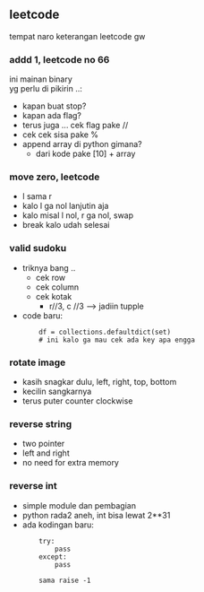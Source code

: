 ## leetcode
tempat naro keterangan leetcode gw

### addd 1, leetcode no 66
ini mainan binary   
yg perlu di pikirin ..:
- kapan buat stop?
- kapan ada flag?
- terus juga ... cek flag pake //
- cek cek sisa pake %
- append array di python gimana?
    - dari kode pake [10] + array

### move zero, leetcode 
- l sama r
- kalo l ga nol lanjutin aja
- kalo misal l nol, r ga nol, swap
- break kalo udah selesai

### valid sudoku
- triknya bang ..
    - cek row
    - cek column
    - cek kotak
        - r//3, c //3 --> jadiin tupple
- code baru:
    ```
        df = collections.defaultdict(set)
        # ini kalo ga mau cek ada key apa engga
    ```

### rotate image
- kasih snagkar dulu, left, right, top, bottom
- kecilin sangkarnya
- terus puter counter clockwise



### reverse string
- two pointer
- left and right
- no need for extra memory

### reverse int
- simple module dan pembagian
- python rada2 aneh, int bisa lewat 2**31
- ada kodingan baru:
    ```
        try:
            pass
        except:
            pass
        
        sama raise -1
    ```
